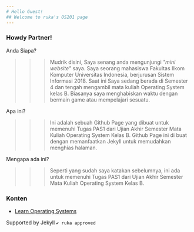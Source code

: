```yaml
---
# Hello Guest!
## Welcome to ruka's OS201 page
---
```


### Howdy Partner!
Anda Siapa?
>>> Mudrik disini, Saya senang anda mengunjungi _"mini website"_ saya. Saya seorang mahasiswa Fakultas Ilkom Komputer Universitas Indonesia, berjurusan Sistem Informasi 2018. Saat ini Saya sedang berada di Semester 4 dan tengah mengambil mata kuliah Operating System kelas B. Biasanya saya menghabiskan waktu dengan bermain game atau mempelajari sesuatu.

Apa ini?
>>> Ini adalah sebuah Github Page yang dibuat untuk memenuhi Tugas PAS1 dari Ujian Akhir Semester Mata Kuliah Operating System Kelas B. Github Page ini di buat dengan memanfaatkan Jekyll untuk memudahkan menghias halaman.

Mengapa ada ini?
>>> Seperti yang sudah saya katakan sebelumnya, ini ada untuk memenuhi Tugas PAS1 dari Ujian Akhir Semester Mata Kuliah Operating System Kelas B.

### Konten
- [Learn Operating Systems](URLs/)

Supported by Jekyll
<Coded with Passion by ruka> 
`✔ ruka approved`
